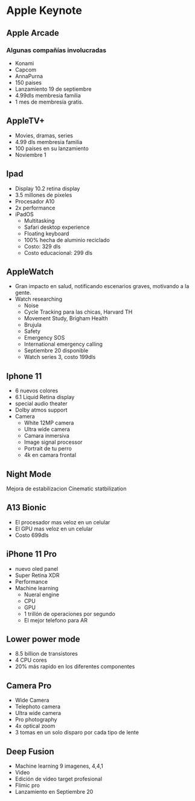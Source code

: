 # Apple Keynote

## Apple Arcade

### Algunas compañías involucradas
- Konami
- Capcom
- AnnaPurna
- 150 paises
- Lanzamiento 19 de septiembre 
- 4.99dls membresia familia
- 1 mes de membresía gratis.

## AppleTV+
- Movies, dramas, series
- 4.99 dls membresia familia
- 100 países en su lanzamiento
- Noviembre 1


## Ipad
- Display 10.2 retina display
- 3.5 millones de pixeles
- Procesador A10 
- 2x performance
- iPadOS
	- Multitasking
	- Safari desktop experience
	- Floating keyboard
	- 100% hecha de aluminio reciclado
	- Costo: 329 dls
	- Costo educacional: 299 dls

## AppleWatch

- Gran impacto en salud, notificando escenarios graves, motivando a la gente.
- Watch researching 
	- Noise
	- Cycle Tracking para las chicas, Harvard TH
	- Movement Study,  Brigham Health
	- Brujula
	- Safety
	- Emergency SOS
	- International emergency calling
	- Septiembre 20 disponible
	- Watch series 3, costo 199dls

## Iphone 11
- 6 nuevos colores
- 6.1 Liquid Retina display
- special audio theater 
- Dolby atmos support
- Camera
	- White 12MP camera
	- Ultra wide camera
	- Camara inmersiva
	- Image signal processor
	- Portrait de tu perro 
	- 4k en camara frontal

## Night Mode
Mejora de estabilizacion
Cinematic statbilization


## A13 Bionic
- El procesador mas veloz en un celular
- El GPU mas veloz en un celular
- Costo 699dls

## iPhone 11 Pro 
- nuevo oled panel 
- Super Retina XDR
- Performance
- Machine learning
	- Nueral engine
	- CPU
	- GPU
	- 1 trillón de operaciones por segundo
	- El mejor telefono para AR

## Lower power mode
- 8.5 billion de transistores
- 4 CPU cores
- 20% más rapido en los diferentes componentes

## Camera Pro 
- Wide Camera
- Telephoto camera
- Ultra wide camera
- Pro photography
- 4x optical zoom
- 3 tomas en un solo disparo por cada tipo de lente

## Deep Fusion
- Machine learning 9 imagenes, 4,4,1
- Video 
- Edición de video target profesional
- Flimic pro
- Lanzamiento en Septiembre 20
